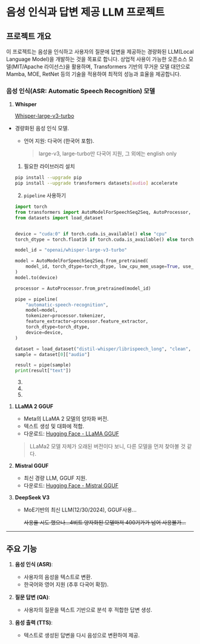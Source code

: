 # 음성 인식과 답변 제공 LLM 프로젝트



## 프로젝트 개요

이 프로젝트는 음성을 인식하고 사용자의 질문에 답변을 제공하는 경량화된 LLM(Local Language Model)을 개발하는 것을 목표로 합니다. 상업적 사용이 가능한 오픈소스 모델(MIT/Apache 라이선스)을 활용하며, Transformers 기반의 무거운 모델 대안으로 Mamba, MOE, RetNet 등의 기술을 적용하여 최적의 성능과 효율을 제공합니다.



### 음성 인식(ASR: Automatic Speech Recognition) 모델

1. **Whisper**
   
   [Whisper-large-v3-turbo](https://huggingface.co/openai/whisper-large-v3-turbo)
   
- 경량화된 음성 인식 모델.
  
  - 언어 지원: 다국어 (한국어 포함).
  
     > large-v3, large-turbo만 다국어 지원, 그 외에는 english only
  
   1) 필요한 라이브러리 설치
  
   ```bash
   pip install --upgrade pip
   pip install --upgrade transformers datasets[audio] accelerate
   ```
  
  
  
   2) `pipeline` 사용하기
  
  ```python
  import torch
  from transformers import AutoModelForSpeechSeq2Seq, AutoProcessor, pipeline
  from datasets import load_dataset
  
  
  device = "cuda:0" if torch.cuda.is_available() else "cpu"
  torch_dtype = torch.float16 if torch.cuda.is_available() else torch.float32
  
  model_id = "openai/whisper-large-v3-turbo"
  
  model = AutoModelForSpeechSeq2Seq.from_pretrained(
      model_id, torch_dtype=torch_dtype, low_cpu_mem_usage=True, use_safetensors=True
  )
  model.to(device)
  
  processor = AutoProcessor.from_pretrained(model_id)
  
  pipe = pipeline(
      "automatic-speech-recognition",
      model=model,
      tokenizer=processor.tokenizer,
      feature_extractor=processor.feature_extractor,
      torch_dtype=torch_dtype,
      device=device,
  )
  
  dataset = load_dataset("distil-whisper/librispeech_long", "clean", split="validation")
  sample = dataset[0]["audio"]
  
  result = pipe(sample)
  print(result["text"])
  
  ```
  
  
  
   3)
  
   4)
  
   5)





1. **LLaMA 2 GGUF**

   - Meta의 LLaMA 2 모델의 양자화 버전.
   - 텍스트 생성 및 대화에 적합.
   - 다운로드: [Hugging Face - LLaMA GGUF](https://huggingface.co/models?search=llama+gguf)

   > LLaMa2  모델 자체가 오래된 버전이다 보니, 다른 모델을 먼저 찾아볼 것 같다.

   

2. **Mistral GGUF**

   - 최신 경량 LLM, GGUF 지원.
   - 다운로드: [Hugging Face - Mistral GGUF](https://huggingface.co/models?search=mistral)

   

3. **DeepSeek V3** 

   - MoE기반의 최신 LLM(12/30/2024), GGUF사용...

     ~~사용을 시도 했으나...4비트 양자화된 모델마저 400기가가 넘어 사용불가...~~

---

## 주요 기능
1. **음성 인식 (ASR)**:
   - 사용자의 음성을 텍스트로 변환.
   - 한국어와 영어 지원 (추후 다국어 확장).

2. **질문 답변 (QA)**:
   - 사용자의 질문을 텍스트 기반으로 분석 후 적합한 답변 생성.
3. **음성 출력 (TTS)**:
   - 텍스트로 생성된 답변을 다시 음성으로 변환하여 제공.
